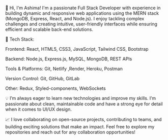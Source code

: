 

👋 Hi, I'm Ashima! I'm a passionate Full Stack Developer with experience in building dynamic and responsive web applications using the MERN stack (MongoDB, Express, React, and Node.js). I enjoy tackling complex challenges and creating intuitive, user-friendly interfaces while ensuring efficient and scalable back-end solutions.

🔧 Tech Stack:

Frontend: React, HTML5, CSS3, JavaScript, Tailwind CSS, Bootstrap 

Backend: Node.js, Express.js, MySQL, MongoDB, REST APIs

Tools & Platforms: Git, Netlify ,Render, Heroku, Postman

Version Control: Git, GitHub, GitLab

Other: Redux, Styled-components, WebSockets

💡 I’m always eager to learn new technologies and improve my skills. I’m passionate about clean, maintainable code and have a strong eye for detail when it comes to UI/UX design.

📈 I love collaborating on open-source projects, contributing to teams, and building exciting solutions that make an impact. Feel free to explore my repositories and reach out for any collaboration opportunities!
